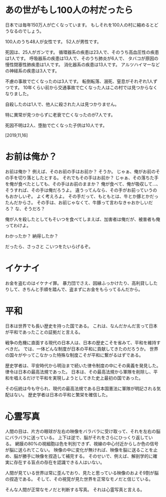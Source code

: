 # あの世がもし100人の村だったら


日本では毎年150万人が亡くなっています。
もしそれを100人の村に縮めるとどうなるのでしょう。

100人のうち48人が女性です。
52人が男性です。

死因は、25人がガンです。
循環器系の疾患は23人で、そのうち高血圧性の疾患は1人です。
呼吸器系の疾患は13人で、そのうち肺炎が6人で、 タバコが原因の慢性閉塞性肺疾患は1人です。
消化器系の疾患は13人です。
アルツハイマーなどの神経系の疾患は3人です。

不慮の事故で亡くなったのは3人です。
転倒転落、溺死、窒息がそれぞれ1人ずつです。
10年くらい前から交通事故で亡くなった人はこの村では見つからなくなりました。

自殺したのは1人で、他人に殺された人は見つかりません。

特に異常が見つからずに老衰で亡くなったのが7人です。

死因不明は2人、堕胎で亡くなった子供は10人です。

[2019,11,16]



# お前は俺か？

お前は俺か？
例えば、そのお前の手はお前か？
そうか。
じゃぁ、俺がお前のその手を切り落としたとする。
それでもその手はお前か？
じゃぁ、その落ちた手を俺が食べたとしても、その手はお前のままか？
俺が食べて、俺が吸収して…、そうすれば、その手は俺だろうよ。
違うってんなら、その手がお前っていうのもおかしいぞ。
よく考えろよ。
その手だって、もともとは、牛とか豚とかだったんだからさ。
その手は、お前じゃなくて、牛豚って言わなきゃおかしいだろ？
な、そうだろ？

俺が人を殺したとしてもそいつを食べてしまえば、加害者は俺だが、被害者も俺ってわけよ。

わかったか？
納得したか？

だったら、さっさと こいつをたいらげるぞ。


# イケナイ

お金を盗むのはイケナイ罪。
暴力団でさえ、因縁ふっかけたり、高利貸ししたりして、きちんと手順を踏んで、盗まずにお金をもらってるんだから。



# 平和

日本は世界でも長い歴史を持った国である。
これは、なんだかんだ言って日本が平和であったことの証拠だと言える。

戦争の危機に直面する現代の日本人は、日本の歴史こそを省みて、平和を維持すべきだ。
では、一体どんな制度が日本の平和に貢献してきたのだろうか。
世界の国々がやってこなかった特殊な制度こそが平和に繋がるはずである。

歴史学者は、平安時代から明治まで続いた律令制度の中にその奥義を発見した。
律令は日本の最高法規であった。
日本は、その最高法規から軍隊を削除し、平和を唱えるだけで平和を実現しようとしてきた史上最初の国であった。

その伝統は今も守られ、現代の最高法規である日本国憲法に軍隊が明記される気配はない。
歴史学者は日本の平和と繁栄を確信した。



# 心霊写真

人間の目は、片方の眼球が左右の映像をバラバラに受け取って、それを左右の脳にバラバラに送っている。
上下は逆で、脳がそれをさらにひっくり返している。
網膜の80%の視細胞は色を判別できず、視線の中心付近からしか色の信号が脳に送られてこない。
映像の中に変化が無ければ、映像を脳に送ることを止め、脳が勝手に映像を捏造して補完する。
そのせいで、例えば、解剖学的に確実に存在する盲点の存在を認識できる人はいない。

人間が見ている世界は常に歪んでおり、見たと思っている映像のおよそ9割が脳の捏造である。
そして、その視覚が見た世界を正常なモノだと信じている。

そんな人間が正常なモノだと判断する写真。
それは心霊写真と言える。


